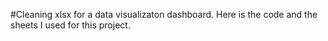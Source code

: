 #Cleaning xlsx for a data visualizaton dashboard. Here is the code and the sheets I used for this project.
